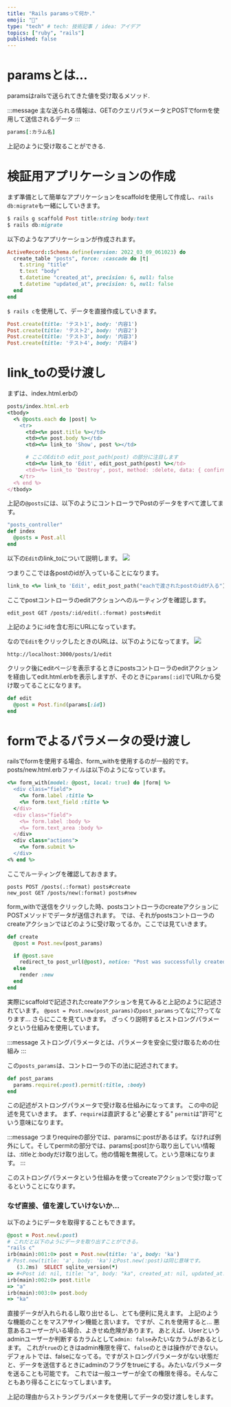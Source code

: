 ```yaml
---
title: "Rails paramsって何か."
emoji: "🙌"
type: "tech" # tech: 技術記事 / idea: アイデア
topics: ["ruby", "rails"]
published: false
---
```

# paramsとは...
paramsはrailsで送られてきた値を受け取るメソッド.

:::message
主な送られる情報は、GETのクエリパラメータとPOSTでformを使用して送信されるデータ
:::

```ruby
params[:カラム名]
```
上記のように受け取ることができる.

# 検証用アプリケーションの作成
まず準備として簡単なアプリケーションをscaffoldを使用して作成し、`rails db:migrate`も一緒にしていきます。

```ruby
$ rails g scaffold Post title:string body:text
$ rails db:migrate
```

以下のようなアプリケーションが作成されます。

```ruby
ActiveRecord::Schema.define(version: 2022_03_09_061023) do
  create_table "posts", force: :cascade do |t|
    t.string "title"
    t.text "body"
    t.datetime "created_at", precision: 6, null: false
    t.datetime "updated_at", precision: 6, null: false
  end
end
```

`$ rails c`を使用して、データを直接作成していきます。

```ruby
Post.create(title: 'テスト1', body: '内容1')
Post.create(title: 'テスト2', body: '内容2')
Post.create(title: 'テスト3', body: '内容3')
Post.create(title: 'テスト4', body: '内容4')
```

# link_toの受け渡し

まずは、index.html.erbの
```ruby
posts/index.html.erb
<tbody>
  <% @posts.each do |post| %>
    <tr>
      <td><%= post.title %></td>
      <td><%= post.body %></td>
      <td><%= link_to 'Show', post %></td>

      # ここのEditの edit_post_path(post) の部分に注目します
      <td><%= link_to 'Edit', edit_post_path(post) %></td>
      <td><%= link_to 'Destroy', post, method: :delete, data: { confirm: 'Are you sure?' } %></td>
    </tr>
  <% end %>
</tbody>
```

上記の`@posts`には、以下のようにコントローラでPostのデータをすべて渡してます。
```ruby
"posts_controller"
def index
  @posts = Post.all
end
```

以下の`Edit`のlink_toについて説明します。
![](/images/posts-index.png)

つまりここでは各postのidが入っていることになります。
```ruby
link_to <%= link_to 'Edit', edit_post_path("eachで渡されたpostのidが入る") %>
```


ここでpostコントローラのeditアクションへのルーティングを確認します。
```
edit_post GET /posts/:id/edit(.:format) posts#edit
```
上記のように:idを含む形にURLになっています。

なので`Edit`をクリックしたときのURLは、以下のようになってます。
![](/images/posts-index.png)

```
http://localhost:3000/posts/1/edit
```

クリック後にeditページを表示するときにpostsコントローラのeditアクションを経由してedit.html.erbを表示しますが、そのときに`params[:id]`でURLから受け取ってることになります。
```ruby
def edit
  @post = Post.find(params[:id])
end
```

# formでよるパラメータの受け渡し

railsでformを使用する場合、form_withを使用するのが一般的です。
posts/new.html.erbファイルは以下のようになっています。
```ruby
<%= form_with(model: @post, local: true) do |form| %>
  <div class="field">
    <%= form.label :title %>
    <%= form.text_field :title %>
  </div>
  <div class="field">
    <%= form.label :body %>
    <%= form.text_area :body %>
  </div>
  <div class="actions">
    <%= form.submit %>
  </div>
<% end %>
```
ここでルーティングを確認しておきます。

```
posts POST /posts(.:format) posts#create
new_post GET /posts/new(:format) posts#new
```
form_withで送信をクリックした時、postsコントローラのcreateアクションにPOSTメソッドでデータが送信されます。
では、それがpostsコントローラのcreateアクションではどのように受け取ってるか。ここでは見ていきます。

```ruby
def create
  @post = Post.new(post_params)

  if @post.save
    redirect_to post_url(@post), notice: "Post was successfully created."
  else
    render :new
  end
end
```
実際にscaffoldで記述されたcreateアクションを見てみると上記のように記述されています。
`@post = Post.new(post_params)`の`post_params`ってなに??ってなります...
さらにここを見ていきます。
ざっくり説明するとストロングパラメータという仕組みを使用しています。

:::message
ストロングパラメータとは、パラメータを安全に受け取るための仕組み
:::

この`posts_params`は、コントローラの下の法に記述されてます。
```ruby
def post_params
  params.require(:post).permit(:title, :body)
end
```
この記述がストロングパラメータで受け取る仕組みになってます。
この中の記述を見ていきます。
まず、`require`は直訳すると"必要とする" `permit`は"許可"という意味になります。

:::message
つまりrequireの部分では、paramsに:postがあるはず。なければ例外にして。そしてpermitの部分では、params[:post]から取り出していい情報は、:titleと:bodyだけ取り出して。他の情報を無視して。という意味になります。
:::

このストロングパラメータという仕組みを使ってcreateアクションで受け取ってるということになります。

### なぜ直接、値を渡していけないか...
以下のようにデータを取得することもできます。
```ruby
@post = Post.new(:post)
# これだと以下のようにデータを取り出すことができる。
"rails c"
irb(main):001:0> post = Post.new(title: 'a', body: 'ka')
# Post.new(title: 'a', body: 'ka')とPost.new(:post)は同じ意味です。
   (3.2ms)  SELECT sqlite_version(*)
=> #<Post id: nil, title: "a", body: "ka", created_at: nil, updated_at: nil>
irb(main):002:0> post.title
=> "a"
irb(main):003:0> post.body
=> "ka"
```
直接データが入れられるし取り出せるし、とても便利に見えます。
上記のような機能のことをマスアサイン機能と言います。
ですが、これを使用すると...
悪意あるユーザーがいる場合、よきせぬ危険があります。
あとえば、Userというadminユーザーか判断するカラムとして`admin: false`みたいなカラムがあるとします。
これが`true`のときはadmin権限を得て、`false`のときは操作ができない。
デフォルトでは、falseになってる。ですがストロングパラメータがない状態だと、データを送信するときにadminのフラグをtrueにする。みたいなパラメータを送ることも可能です。
これでは一般ユーザーが全ての権限を得る。そんなこともあり得ることになってしまいます。

上記の理由からストラングラパメータを使用してデータの受け渡しをします。
